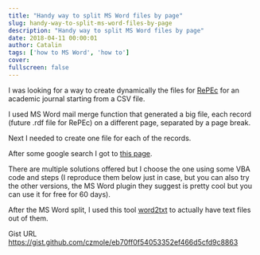 ```yaml
---
title: "Handy way to split MS Word files by page"
slug: handy-way-to-split-ms-word-files-by-page
description: "Handy way to split MS Word files by page"
date: 2018-04-11 00:00:01
author: Catalin
tags: ['how to MS Word', 'how to']
cover: 
fullscreen: false
---
```


I was looking for a way to create dynamically the files for [RePEc](https://ideas.repec.org/t/booktemplate.html) for an academic journal starting from a CSV file.

I used MS Word mail merge function that generated a big file, each record (future .rdf file for RePEc) on a different page, separated by a page break.

Next I needed to create one file for each of the records.

After some google search I got to [this page](https://www.extendoffice.com/documents/word/966-word-split-documents-into-multiple-documents.html).

There are multiple solutions offered but I choose the one using some VBA code and steps (I reproduce them below just in case, but you can also try the other versions, the MS Word plugin they suggest is pretty cool but you can use it for free for 60 days).

After the MS Word split, I used this tool [word2txt](http://www.download25.com/install/zilla-word-to-text-converter.html) to actually have text files out of them.

Gist URL https://gist.github.com/czmole/eb70ff0f54053352ef466d5cfd9c8863


